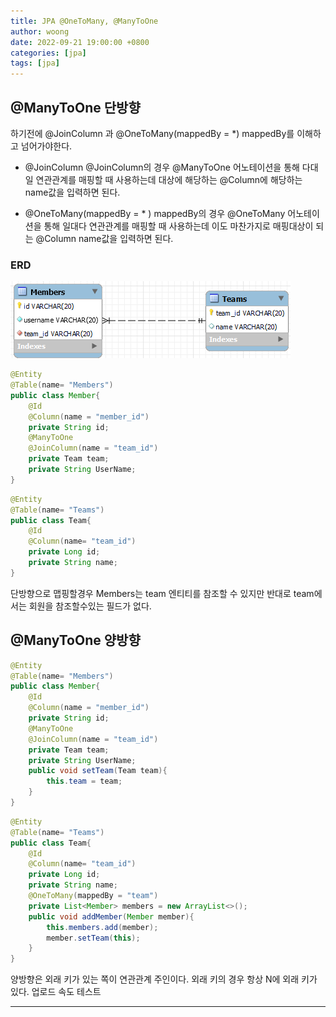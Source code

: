 ```yaml
---
title: JPA @OneToMany, @ManyToOne
author: woong
date: 2022-09-21 19:00:00 +0800
categories: [jpa]
tags: [jpa]
---
```

## @ManyToOne 단방향
하기전에 @JoinColumn 과 @OneToMany(mappedBy = *) mappedBy를 이해하고 넘어가야한다.

- @JoinColumn
  @JoinColumn의 경우 @ManyToOne 어노테이션을 통해 다대일 연관관계를 매핑할 때 사용하는데 대상에 해당하는 @Column에 해당하는 name값을 입력하면 된다.

- @OneToMany(mappedBy = * )
  mappedBy의 경우 @OneToMany 어노테이션을 통해 일대다 연관관계를 매핑할 때 사용하는데 이도 마찬가지로 매핑대상이 되는 @Column name값을 입력하면 된다.


### ERD
<img src="/images/know-onetomany/1.png">


``` java
@Entity
@Table(name= "Members")
public class Member{
    @Id
    @Column(name = "member_id")
    private String id;
    @ManyToOne
    @JoinColumn(name = "team_id")
    private Team team;
    private String UserName;
}
```
``` java
@Entity
@Table(name= "Teams")
public class Team{
    @Id
    @Column(name= "team_id")
    private Long id;
    private String name;
}
```
단방향으로 맵핑할경우 Members는 team 엔티티를 참조할 수 있지만 반대로 team에서는 회원을 참조할수있는 필드가 없다.

## @ManyToOne 양방향

``` java
@Entity
@Table(name= "Members")
public class Member{
    @Id
    @Column(name = "member_id")
    private String id;
    @ManyToOne
    @JoinColumn(name = "team_id")
    private Team team;
    private String UserName;
    public void setTeam(Team team){
        this.team = team;
    }
}
```
``` java
@Entity
@Table(name= "Teams")
public class Team{
    @Id
    @Column(name= "team_id")
    private Long id;
    private String name;
    @OneToMany(mappedBy = "team")
    private List<Member> members = new ArrayList<>();
    public void addMember(Member member){
        this.members.add(member);
        member.setTeam(this);
    }
}
```
양방향은 외래 키가 있는 쪽이 연관관계 주인이다. 외래 키의 경우 항상 N에 외래 키가 있다.
업로드 속도 테스트

---
